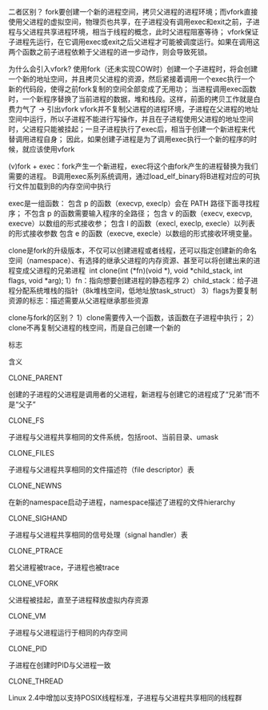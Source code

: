 二者区别？
fork要创建一个新的进程空间，拷贝父进程的进程环境；而vfork直接使用父进程的虚拟空间，物理页也共享，在子进程没有调用exec和exit之前，子进程与父进程共享进程环境，相当于线程的概念，此时父进程阻塞等待；
vfork保证子进程先运行，在它调用exec或exit之后父进程才可能被调度运行。如果在调用这两个函数之前子进程依赖于父进程的进一步动作，则会导致死锁。

为什么会引入vfork?
使用fork（还未实现COW时）创建一个子进程时，将会创建一个新的地址空间，并且拷贝父进程的资源，然后紧接着调用一个exec执行一个新的代码段，使得之前fork复制的空间全部变成了无用功；
当进程调用exec函数时，一个新程序替换了当前进程的数据，堆和栈段。这样，前面的拷贝工作就是白费力气了 ->  引出vfork
vfork并不复制父进程的进程环境，子进程在父进程的地址空间中运行，所以子进程不能进行写操作，并且在子进程使用父进程的地址空间时，父进程只能被挂起；一旦子进程执行了exec后，相当于创建一个新进程来代替调用进程自身；
因此，如果创建子进程是为了调用exec执行一个新的程序的时候，就应该使用vfork

(v)fork + exec：fork产生一个新进程，exec将这个由fork产生的进程替换为我们需要的进程。
B调用exec系列系统调用，通过load_elf_binary将B进程对应的可执行文件加载到B的内存空间中执行

exec是一组函数：
包含 p 的函数（execvp, execlp）会在 PATH 路径下面寻找程序；
不包含 p 的函数需要输入程序的全路径；
包含 v 的函数（execv, execvp, execve）以数组的形式接收参；
包含 l 的函数（execl, execlp, execle）以列表的形式接收参数
包含 e 的函数（execve, execle）以数组的形式接收环境变量。

clone是fork的升级版本，不仅可以创建进程或者线程，还可以指定创建新的命名空间（namespace）、有选择的继承父进程的内存资源、甚至可以将创建出来的进程变成父进程的兄弟进程
 int clone(int (*fn)(void *), void *child_stack, int flags, void *arg);
1）fn：指向想要创建进程的静态程序
2）child_stack：给子进程分配系统堆栈的指针（8k堆栈空间，低地址放task_struct）
3）flags为要复制资源的标志：描述需要从父进程继承那些资源


clone与fork的区别？
1）clone需要传入一个函数，该函数在子进程中执行；
2）clone不再复制父进程的栈空间，而是自己创建一个新的

标志

含义

CLONE_PARENT

创建的子进程的父进程是调用者的父进程，新进程与创建它的进程成了“兄弟”而不是“父子”

CLONE_FS

子进程与父进程共享相同的文件系统，包括root、当前目录、umask

CLONE_FILES

子进程与父进程共享相同的文件描述符（file descriptor）表

CLONE_NEWNS

在新的namespace启动子进程，namespace描述了进程的文件hierarchy

CLONE_SIGHAND

 子进程与父进程共享相同的信号处理（signal handler）表

CLONE_PTRACE

若父进程被trace，子进程也被trace

CLONE_VFORK

父进程被挂起，直至子进程释放虚拟内存资源

CLONE_VM

子进程与父进程运行于相同的内存空间

CLONE_PID 

子进程在创建时PID与父进程一致

CLONE_THREAD

Linux 2.4中增加以支持POSIX线程标准，子进程与父进程共享相同的线程群

